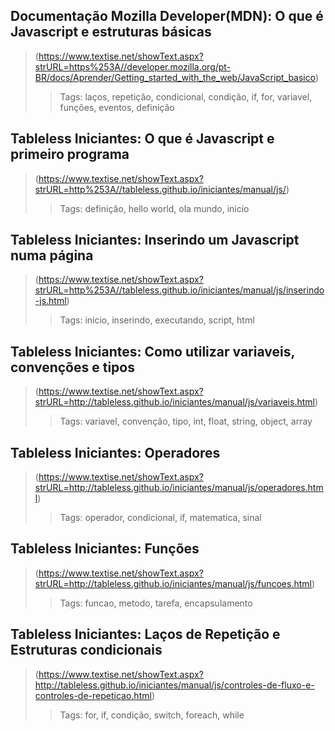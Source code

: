 ## Documentação Mozilla Developer(MDN): O que é Javascript e estruturas básicas
> (https://www.textise.net/showText.aspx?strURL=https%253A//developer.mozilla.org/pt-BR/docs/Aprender/Getting_started_with_the_web/JavaScript_basico)
>> Tags: laços, repetição, condicional, condição, if, for, variavel, funções, eventos, definição


## Tableless Iniciantes: O que é Javascript e primeiro programa
> (https://www.textise.net/showText.aspx?strURL=http%253A//tableless.github.io/iniciantes/manual/js/)
>> Tags: definição, hello world, ola mundo, inicio


## Tableless Iniciantes: Inserindo um Javascript numa página
> (https://www.textise.net/showText.aspx?strURL=http%253A//tableless.github.io/iniciantes/manual/js/inserindo-js.html)
>> Tags: inicio, inserindo, executando, script, html


## Tableless Iniciantes: Como utilizar variaveis, convenções e tipos
> (https://www.textise.net/showText.aspx?strURL=http://tableless.github.io/iniciantes/manual/js/variaveis.html)
>> Tags: variavel, convenção, tipo, int, float, string, object, array


## Tableless Iniciantes: Operadores
> (https://www.textise.net/showText.aspx?strURL=http://tableless.github.io/iniciantes/manual/js/operadores.html)
>> Tags: operador, condicional, if, matematica, sinal


## Tableless Iniciantes: Funções
> (https://www.textise.net/showText.aspx?strURL=http://tableless.github.io/iniciantes/manual/js/funcoes.html)
>> Tags: funcao, metodo, tarefa, encapsulamento


## Tableless Iniciantes: Laços de Repetição e Estruturas condicionais
> (https://www.textise.net/showText.aspx?http://tableless.github.io/iniciantes/manual/js/controles-de-fluxo-e-controles-de-repeticao.html)
>> Tags: for, if, condição, switch, foreach, while
